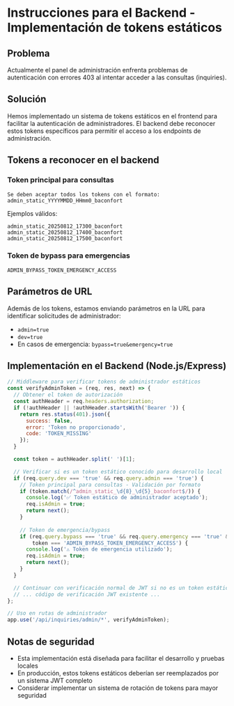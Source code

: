 # Instrucciones para el Backend - Implementación de tokens estáticos

## Problema
Actualmente el panel de administración enfrenta problemas de autenticación con errores 403 al intentar acceder a las consultas (inquiries).

## Solución
Hemos implementado un sistema de tokens estáticos en el frontend para facilitar la autenticación de administradores. 
El backend debe reconocer estos tokens específicos para permitir el acceso a los endpoints de administración.

## Tokens a reconocer en el backend

### Token principal para consultas
```
Se deben aceptar todos los tokens con el formato: admin_static_YYYYMMDD_HHmm0_baconfort
```

Ejemplos válidos:
```
admin_static_20250812_17300_baconfort
admin_static_20250812_17400_baconfort
admin_static_20250812_17500_baconfort
```

### Token de bypass para emergencias
```
ADMIN_BYPASS_TOKEN_EMERGENCY_ACCESS
```

## Parámetros de URL
Además de los tokens, estamos enviando parámetros en la URL para identificar solicitudes de administrador:
- `admin=true`
- `dev=true`
- En casos de emergencia: `bypass=true&emergency=true`

## Implementación en el Backend (Node.js/Express)

```javascript
// Middleware para verificar tokens de administrador estáticos
const verifyAdminToken = (req, res, next) => {
  // Obtener el token de autorización
  const authHeader = req.headers.authorization;
  if (!authHeader || !authHeader.startsWith('Bearer ')) {
    return res.status(401).json({ 
      success: false, 
      error: 'Token no proporcionado',
      code: 'TOKEN_MISSING' 
    });
  }

  const token = authHeader.split(' ')[1];

  // Verificar si es un token estático conocido para desarrollo local
  if (req.query.dev === 'true' && req.query.admin === 'true') {
    // Token principal para consultas - Validación por formato
    if (token.match(/^admin_static_\d{8}_\d{5}_baconfort$/)) {
      console.log('✅ Token estático de administrador aceptado');
      req.isAdmin = true;
      return next();
    }
    
    // Token de emergencia/bypass
    if (req.query.bypass === 'true' && req.query.emergency === 'true' &&
        token === 'ADMIN_BYPASS_TOKEN_EMERGENCY_ACCESS') {
      console.log('⚠️ Token de emergencia utilizado');
      req.isAdmin = true;
      return next();
    }
  }

  // Continuar con verificación normal de JWT si no es un token estático
  // ... código de verificación JWT existente ...
};

// Uso en rutas de administrador
app.use('/api/inquiries/admin/*', verifyAdminToken);
```

## Notas de seguridad
- Esta implementación está diseñada para facilitar el desarrollo y pruebas locales
- En producción, estos tokens estáticos deberían ser reemplazados por un sistema JWT completo
- Considerar implementar un sistema de rotación de tokens para mayor seguridad


